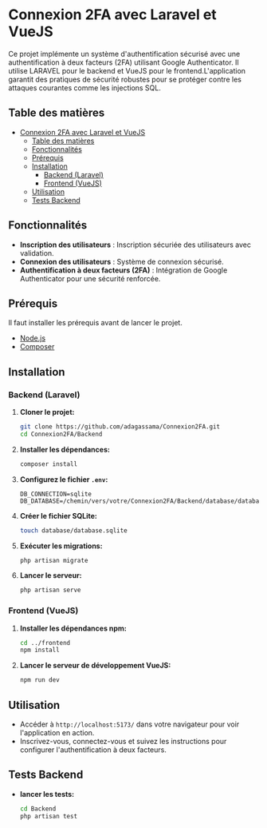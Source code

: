 # Connexion 2FA avec Laravel et VueJS

Ce projet implémente un système d'authentification sécurisé avec une authentification à deux facteurs (2FA) utilisant Google Authenticator. Il utilise LARAVEL pour le backend et VueJS pour le frontend.L'application garantit des pratiques de sécurité robustes pour se protéger contre les attaques courantes comme les injections SQL.

## Table des matières
- [Connexion 2FA avec Laravel et VueJS](#connexion-2fa-avec-laravel-et-vuejs)
  - [Table des matières](#table-des-matières)
  - [Fonctionnalités](#fonctionnalités)
  - [Prérequis](#prérequis)
  - [Installation](#installation)
    - [Backend (Laravel)](#backend-laravel)
    - [Frontend (VueJS)](#frontend-vuejs)
  - [Utilisation](#utilisation)
  - [Tests Backend](#tests-backend)

## Fonctionnalités

- **Inscription des utilisateurs** : Inscription sécuriée des utilisateurs avec validation.
- **Connexion des utilisateurs** : Système de connexion sécurisé.
- **Authentification à deux facteurs (2FA)** : Intégration de Google Authenticator pour une sécurité renforcée.

## Prérequis

Il faut installer les prérequis avant de lancer le projet.

- [Node.js](https://nodejs.org/)
- [Composer](https://getcomposer.org/)

## Installation

### Backend (Laravel)
1. **Cloner le projet:**
    ```bash
    git clone https://github.com/adagassama/Connexion2FA.git
    cd Connexion2FA/Backend
    ```
2. **Installer les dépendances:**
    ```bash
    composer install
    ```
3. **Configurez le fichier `.env`:**
    ```env
    DB_CONNECTION=sqlite
    DB_DATABASE=/chemin/vers/votre/Connexion2FA/Backend/database/database.sqlite
    ```
4. **Créer le fichier SQLite:**
    ```bash
    touch database/database.sqlite
    ```
5. **Exécuter les migrations:**
    ```bash
    php artisan migrate
    ```
6. **Lancer le serveur:**
    ```bash
    php artisan serve
    ```
### Frontend (VueJS)

1. **Installer les dépendances npm:**
    ```bash
    cd ../frontend
    npm install
2. **Lancer le serveur de développement VueJS:**
    ```bash
    npm run dev
    ```
## Utilisation
- Accéder à `http://localhost:5173/` dans votre navigateur pour voir l'application en action.
- Inscrivez-vous, connectez-vous et suivez les instructions pour configurer l'authentification à deux facteurs.

## Tests Backend 
- **lancer les tests:**
    ```bash
    cd Backend
    php artisan test
    ```